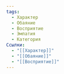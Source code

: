 ```yaml
---
tags:
  - Характер
  - Обаяние
  - Восприятие
  - Эмпатия
  - Категория
Ссылки:
  - "[[Характер]]"
  - "[[Обаяние]]"
  - "[[Восприятие]]"
---
```

